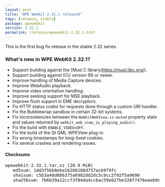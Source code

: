 ```yaml
---
layout: post
title: "WPE WebKit 2.32.1 released"
tags: [release, stable]
package: wpewebkit
version: 2.32.1
permalink: /release/wpewebkit-2.32.1.html
---
```


This is the first bug fix release in the stable 2.32 series.

### What's new in WPE WebKit 2.32.1?

  - Support building against the [Musl C library(https://musl.libc.org/).
  - Support building against ICU version 69 or newer.
  - Improve handling of Media Capture devices.
  - Improve WebAudio playback.
  - Improve video orientation handling.
  - Improve seeking support for MSE playback.
  - Improve flush support in EME decryptors.
  - Fix HTTP status codes for requests done through a custom URI handler.
  - Fix the Bubblewrap sandbox in certain 32-bit systems.
  - Fix inconsistencies between the `WebKitWebView.is-muted` property state
    and values returned by `webkit_web_view_is_playing_audio()`.
  - Fix the build with `ENABLE_VIDEO=OFF`.
  - Fix the build of the Qt QML WPEView plug-in.
  - Fix wrong timestamps for long-lived cookies.
  - Fix several crashes and rendering issues.

#### Checksums

<pre>
wpewebkit-2.32.1.tar.xz (20.9 MiB)
   md5sum: 1dd3f56b8eba16266166d757acb979fc
   sha1sum: c5b3a48d886375a6982dd2dc5c9cc2f92f5a9690
   sha256sum: 7b6b39a12ccf3f84da4cc6ac59e02fbe328f7476eaeb9c23de9b9288c2c2f39c
</pre>

